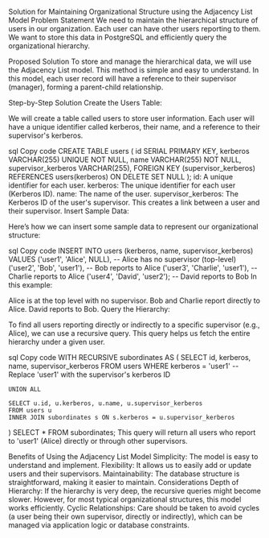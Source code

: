Solution for Maintaining Organizational Structure using the Adjacency List Model
Problem Statement
We need to maintain the hierarchical structure of users in our organization. Each user can have other users reporting to them. We want to store this data in PostgreSQL and efficiently query the organizational hierarchy.

Proposed Solution
To store and manage the hierarchical data, we will use the Adjacency List model. This method is simple and easy to understand. In this model, each user record will have a reference to their supervisor (manager), forming a parent-child relationship.

Step-by-Step Solution
Create the Users Table:

We will create a table called users to store user information. Each user will have a unique identifier called kerberos, their name, and a reference to their supervisor's kerberos.

sql
Copy code
CREATE TABLE users (
    id SERIAL PRIMARY KEY,
    kerberos VARCHAR(255) UNIQUE NOT NULL,
    name VARCHAR(255) NOT NULL,
    supervisor_kerberos VARCHAR(255),
    FOREIGN KEY (supervisor_kerberos) REFERENCES users(kerberos) ON DELETE SET NULL
);
id: A unique identifier for each user.
kerberos: The unique identifier for each user (Kerberos ID).
name: The name of the user.
supervisor_kerberos: The Kerberos ID of the user's supervisor. This creates a link between a user and their supervisor.
Insert Sample Data:

Here’s how we can insert some sample data to represent our organizational structure:

sql
Copy code
INSERT INTO users (kerberos, name, supervisor_kerberos) VALUES 
('user1', 'Alice', NULL),      -- Alice has no supervisor (top-level)
('user2', 'Bob', 'user1'),     -- Bob reports to Alice
('user3', 'Charlie', 'user1'), -- Charlie reports to Alice
('user4', 'David', 'user2');   -- David reports to Bob
In this example:

Alice is at the top level with no supervisor.
Bob and Charlie report directly to Alice.
David reports to Bob.
Query the Hierarchy:

To find all users reporting directly or indirectly to a specific supervisor (e.g., Alice), we can use a recursive query. This query helps us fetch the entire hierarchy under a given user.

sql
Copy code
WITH RECURSIVE subordinates AS (
    SELECT id, kerberos, name, supervisor_kerberos
    FROM users
    WHERE kerberos = 'user1' -- Replace 'user1' with the supervisor's kerberos ID

    UNION ALL

    SELECT u.id, u.kerberos, u.name, u.supervisor_kerberos
    FROM users u
    INNER JOIN subordinates s ON s.kerberos = u.supervisor_kerberos
)
SELECT * FROM subordinates;
This query will return all users who report to 'user1' (Alice) directly or through other supervisors.

Benefits of Using the Adjacency List Model
Simplicity: The model is easy to understand and implement.
Flexibility: It allows us to easily add or update users and their supervisors.
Maintainability: The database structure is straightforward, making it easier to maintain.
Considerations
Depth of Hierarchy: If the hierarchy is very deep, the recursive queries might become slower. However, for most typical organizational structures, this model works efficiently.
Cyclic Relationships: Care should be taken to avoid cycles (a user being their own supervisor, directly or indirectly), which can be managed via application logic or database constraints.
